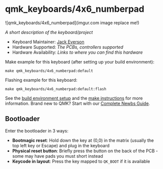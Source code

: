 # qmk_keyboards/4x6_numberpad

![qmk_keyboards/4x6_numberpad](imgur.com image replace me!)

*A short description of the keyboard/project*

* Keyboard Maintainer: [Jack Everson](https://github.com/JackEverson)
* Hardware Supported: *The PCBs, controllers supported*
* Hardware Availability: *Links to where you can find this hardware*

Make example for this keyboard (after setting up your build environment):

    make qmk_keyboards/4x6_numberpad:default

Flashing example for this keyboard:

    make qmk_keyboards/4x6_numberpad:default:flash

See the [build environment setup](https://docs.qmk.fm/#/getting_started_build_tools) and the [make instructions](https://docs.qmk.fm/#/getting_started_make_guide) for more information. Brand new to QMK? Start with our [Complete Newbs Guide](https://docs.qmk.fm/#/newbs).

## Bootloader

Enter the bootloader in 3 ways:

* **Bootmagic reset**: Hold down the key at (0,0) in the matrix (usually the top left key or Escape) and plug in the keyboard
* **Physical reset button**: Briefly press the button on the back of the PCB - some may have pads you must short instead
* **Keycode in layout**: Press the key mapped to `QK_BOOT` if it is available
